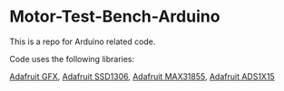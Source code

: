# Motor-Test-Bench-Arduino
This is a repo for Arduino related code.

Code uses the following libraries:

[Adafruit GFX](https://github.com/adafruit/Adafruit-GFX-Library),
[Adafruit SSD1306](https://github.com/adafruit/Adafruit_SSD1306),
[Adafruit MAX31855](https://github.com/adafruit/Adafruit-MAX31855-library),
[Adafruit ADS1X15](https://github.com/adafruit/Adafruit_ADS1X15)
